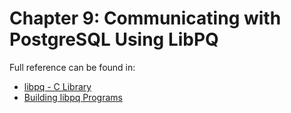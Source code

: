 # Chapter 9: Communicating with PostgreSQL Using LibPQ

Full reference can be found in:

* [libpq - C Library](https://www.postgresql.org/docs/current/libpq.html)
* [Building libpq Programs](https://www.postgresql.org/docs/current/libpq-build.html)
